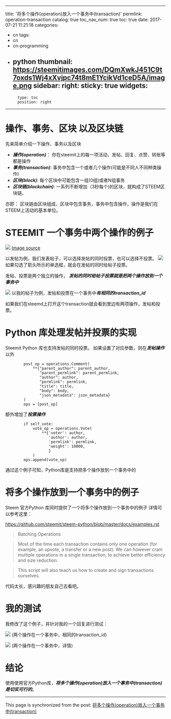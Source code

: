
---
title: '将多个操作(operation)放入一个事务中(transaction)'
permlink: operation-transaction
catalog: true
toc_nav_num: true
toc: true
date: 2017-07-21 11:21:18
categories:
- cn
tags:
- cn
- cn-programming
- python
thumbnail: https://steemitimages.com/DQmXwkJ451C9t7oxds1Wj4xXvjpc74t8mE1YcikVd1ceD5A/image.png
sidebar:
    right:
        sticky: true
widgets:
    -
        type: toc
        position: right
---


# 操作、事务、区块 以及区块链

先来简单介绍一下操作、事务以及区块
* ***操作(operation)***： 你在steemit上的每一项活动，发帖、回复、点赞、转账等都是操作
* ***事务(transaction)***: 事务中包含一个或者几个操作(可能是不同人不同种类操作)
* ***区块(block)***: 每个区块中可能包含一组(0组)或者N组事务
* ***区块链(blockchain)***: 一系列不断增加（3秒每个)的区块，就构成了STEEM区块链。

亦即： 
区块链由区块组成、区块中包含事务，事务中包含操作，操作是我们在STEEM上活动的基本单位。


# STEEMIT 一个事务中两个操作的例子

![](https://steemitimages.com/DQmXwkJ451C9t7oxds1Wj4xXvjpc74t8mE1YcikVd1ceD5A/image.png)
[Image source](http://www.itworks-inc.com/wp-content/uploads/2015/12/transaction-breakdown-report.jpg)

以发帖为例，我们发表帖子，可以选择发帖的同时投票，也可以选择不投票。
![](https://steemitimages.com/DQmfBVvqCxhdQRnj7Towvm2nmujYdTPZzd6xokJdjTSsLBR/image.png)
如果勾选了箭头所示的单选框，就会在发帖的同时给帖子投票。

发帖、投票是两个独立的操作，
***发帖的同时给帖子投票就是把两个操作放到一个事务中***

![](https://steemitimages.com/DQmPK6Koznda5t6MPkWfY9eufbz6ZquZ5QpyEG8gxUn2zzG/image.png)
以我的帖子为例，发帖和投票在一个事务中***有相同的transaction_id***

如果我们在steemd上打开这个transaction就会看到里边有两项操作，发帖和投票。

# Python 库处理发帖并投票的实现

Steemit Python 库也支持发帖的同时投票。
如果设置了对应参数，则在***发帖操作***以外
```
        post_op = operations.Comment(
            **{"parent_author": parent_author,
               "parent_permlink": parent_permlink,
               "author": author,
               "permlink": permlink,
               "title": title,
               "body": body,
               "json_metadata": json_metadata}
        )
        ops = [post_op]
```

额外增加了***投票操作***
```
        if self_vote:
            vote_op = operations.Vote(
                **{'voter': author,
                   'author': author,
                   'permlink': permlink,
                   'weight': 10000,
                   }
            )
        ops.append(vote_op)
```

通过这个例子可知，Python库是支持把多个操作放到一个事务中的

# 将多个操作放到一个事务中的例子

Steem 官方Python 库同时提供了一个将多个操作放到一个事务中的例子
详情可以参考这里：

https://github.com/steemit/steem-python/blob/master/docs/examples.rst

>Batching Operations

>Most of the time each transaction contains only one operation (for example, an upvote, a transfer or a new post). We can however cram multiple operations in a single transaction, to achieve better efficiency and size reduction.

>This script will also teach us how to create and sign transactions ourselves.

代码太长，感兴趣的朋友自己去看吧。

# 我的测试

我修改了这个例子，并针对我的一个回复进行测试：

![](https://steemitimages.com/DQmXLrkPf5oLz9V4LqjN46v2vGJUh2YuJggZM4q4RXmE11e/image.png)
(两个操作在一个事务中，相同的transaction_id)

![](https://steemitimages.com/DQmSkpmhyHzVhK6NaKkYfwE2krG9wwBWQmhtrLmZuPQs86R/image.png)
(两个操作在一个事务中，详情)

# 结论

使用使用官方Python库，***将多个操作(operation)放入一个事务中(transaction)是切实可行的***。

- - -

This page is synchronized from the post: [将多个操作(operation)放入一个事务中(transaction)](https://steemit.com/@oflyhigh/operation-transaction)

